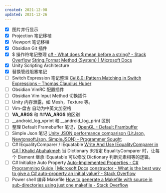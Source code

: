 ```yaml
---
created: 2021-12-08
updated: 2021-12-26
---
```

- [x] 图片并行显示
- [x] Projection 笔记移植
- [x] Viewport 笔记移植
- [x] Obsidian Git 插件
- [x] $ 操作符笔记整理
 [c# - What does $ mean before a string? - Stack Overflow](https://stackoverflow.com/questions/31014869/what-does-mean-before-a-string)
 [String.Format Method (System) | Microsoft Docs](https://docs.microsoft.com/en-us/dotnet/api/system.string.format?view=net-6.0)
 - [x] Unity Scripting Architecture
 - [x] 替换管线阻塞笔记
- [ ] Switch Expression 笔记整理
 [C# 8.0: Pattern Matching in Switch Expressions – Thomas Claudius Huber](https://www.thomasclaudiushuber.com/2021/02/25/c-9-0-pattern-matching-in-switch-expressions/)
- [ ]  Obsidian VimRC 配置插件
- [ ]  Obsidian Vim Input Method 切换插件
- [ ] Unity 内存泄露，如 Mesh，Texture 等。
- [ ] Vim-盘古 自动为中英文加空格
- [ ]  __VA_ARGS__ 和 ##__VA_ARGS__ 的区别
- [ ]   __android_log_vprint 和 __android_log_print 区别
- [ ]   整理 Default Framebuffer 笔记，[OpenGL - Default Frambuffer](Notes/OpenGL/OpenGL%20-%20Default%20Frambuffer.md)
- [ ]   Simple Json 笔记
        [Unity JSON performance comparison (LitJson, NewtonsoftJson, SimpleJSON) - Programmer Sought](https://programmersought.com/article/96576253892/)
- [ ] C# IEqualityComparer / IEquatable
        [Write And Use IEqualityComparer in C# | Khalid Abuhakmeh](https://khalidabuhakmeh.com/write-and-use-iequalitycomparer)
        当 Dictionary 未指定 EqualityComparer 时，让每个 Element 继承 IEquatable 可以修改 Dictionary 判断元素相等的逻辑。
- [ ] C# Initialize Auto Property
        [Auto-Implemented Properties - C# Programming Guide | Microsoft Docs](https://docs.microsoft.com/en-us/dotnet/csharp/programming-guide/classes-and-structs/auto-implemented-properties)
        [constructor - What is the best way to give a C# auto-property an initial value? - Stack Overflow](https://stackoverflow.com/questions/40730/what-is-the-best-way-to-give-a-c-sharp-auto-property-an-initial-value)
- [ ] Power shell 编译 Makefile
    [How to generate a Makefile with source in sub-directories using just one makefile - Stack Overflow](https://stackoverflow.com/questions/231229/how-to-generate-a-makefile-with-source-in-sub-directories-using-just-one-makefil)